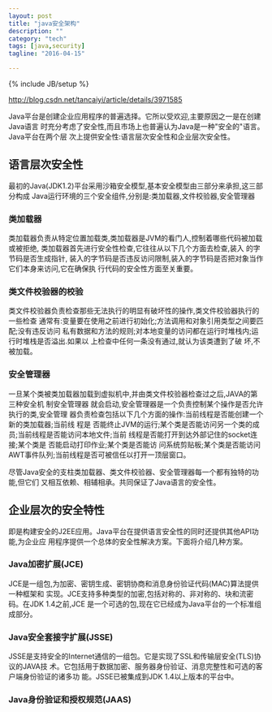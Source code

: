 ```yaml
---
layout: post
title: "java安全架构"
description: ""
category: "tech"
tags: [java,security]
tagline: "2016-04-15"

---
```

{% include JB/setup %}

http://blog.csdn.net/tancaiyi/article/details/3971585

Java平台是创建企业应用程序的普遍选择。它所以受欢迎,主要原因之一是在创建Java语言
时充分考虑了安全性,而且市场上也普遍认为Java是一种"安全的"语言。Java平台在两个层
次上提供安全性:语言层次安全性和企业层次安全性。  
 
## 语言层次安全性

最初的Java(JDK1.2)平台采用沙箱安全模型,基本安全模型由三部分来承担,这三部分构成
Java运行环境的三个安全组件,分别是:类加载器,文件校验器,安全管理器

### 类加载器

类加载器负责从特定位置加载类,类加载器是JVM的看门人,控制着哪些代码被加载或被拒绝,
类加载器首先进行安全性检查,它往往从以下几个方面去检查,装入 的字节码是否生成指针,
装入的字节码是否违反访问限制,装入的字节码是否把对象当作它们本身来访问,它在确保执
行代码的安全性方面至关重要。

### 类文件校验器的校验

类文件校验器负责检查那些无法执行的明显有破坏性的操作,类文件校验器执行的一些检查
通常有:变量要在使用之前进行初始化;方法调用和对象引用类型之间要匹 配;没有违反访问
私有数据和方法的规则;对本地变量的访问都在运行时堆栈内;运行时堆栈是否溢出.如果以
上检查中任何一条没有通过,就认为该类遭到了破 坏,不被加载。

### 安全管理器

一旦某个类被类加载器加载到虚拟机中,并由类文件校验器检查过之后,JAVA的第三种安全机
制安全管理器 就会启动,安全管理器是一个负责控制某个操作是否允许执行的类,安全管理
器负责检查包括以下几个方面的操作:当前线程是否能创建一个新的类加载器;当前线 程是
否能终止JVM的运行;某个类是否能访问另一个类的成员;当前线程是否能访问本地文件;当前
线程是否能打开到达外部记住的socket连接;某个类是 否能启动打印作业;某个类是否能访
问系统剪贴板;某个类是否能访问AWT事件队列;当前线程是否可被信任以打开一顶层窗口。

尽管Java安全的支柱类加载器、类文件校验器、安全管理器每一个都有独特的功能,但它们
又相互依赖、相辅相承。共同保证了Java语言的安全性。

## 企业层次的安全特性

即是构建安全的J2EE应用。Java平台在提供语言安全性的同时还提供其他API功能,为企业应
用程序提供一个总体的安全性解决方案。下面将介绍几种方案。

### Java加密扩展(JCE)

JCE是一组包,为加密、密钥生成、密钥协商和消息身份验证代码(MAC)算法提供一种框架和
实现。JCE支持多种类型的加密,包括对称的、非对称的、块和流密码。在JDK 1.4之前,JCE
是一个可选的包,现在它已经成为Java平台的一个标准组成部分。

### Java安全套接字扩展(JSSE)

JSSE是支持安全的Internet通信的一组包。它是实现了SSL和传输层安全(TLS)协议的JAVA技
术。它包括用于数据加密、服务器身份验证、消息完整性和可选的客户端身份验证的诸多功
能。JSSE已被集成到JDK 1.4以上版本的平台中。

### Java身份验证和授权规范(JAAS) 

